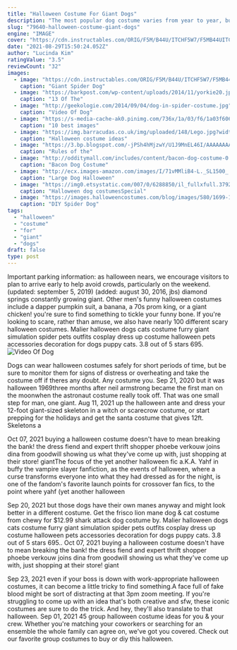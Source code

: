 ```yaml
---
title: "Halloween Costume For Giant Dogs"
description: "The most popular dog costume varies from year to year, but perennial favorites include pumpkin costumes for dogs and superhero dog costumes. Mail carrier costumes for canines are always a hit, and hot dog halloween costumes seem to never go out of style. Try a front-walking costume for added laughs or a halloween-ready vampire cape for dogs."
slug: "79640-halloween-costume-giant-dogs"
engine: "IMAGE"
cover: "https://cdn.instructables.com/ORIG/F5M/B44U/ITCHF5W7/F5MB44UITCHF5W7.jpg?frame=1&width=2100"
date: "2021-08-29T15:50:24.052Z"
author: "Lucinda Kim"
ratingValue: "3.5"
reviewCount: "32"
images:
  - image: "https://cdn.instructables.com/ORIG/F5M/B44U/ITCHF5W7/F5MB44UITCHF5W7.jpg?frame=1&width=2100"
    caption: "Giant Spider Dog"
  - image: "https://barkpost.com/wp-content/uploads/2014/11/yorkie20.jpg"
    caption: "13 Of The"
  - image: "http://geekologie.com/2014/09/04/dog-in-spider-costume.jpg"
    caption: "Video Of Dog"
  - image: "https://s-media-cache-ak0.pinimg.com/736x/1a/03/f6/1a03f6062d9716c8c4b1de2850af655a.jpg"
    caption: "10 best images"
  - image: "https://img.barracudas.co.uk/img/uploaded/148/Lego.jpg?width=261&height=381"
    caption: "Halloween costume ideas"
  - image: "https://3.bp.blogspot.com/-jPSh4hMjzwY/U1J9MnEL46I/AAAAAAAACao/UJz_EJMjdH0/s1600/large+dog+costume+8.jpg"
    caption: "Rules of the"
  - image: "http://odditymall.com/includes/content/bacon-dog-costume-0.jpg"
    caption: "Bacon Dog Costume"
  - image: "http://ecx.images-amazon.com/images/I/71vMMliB4-L._SL1500_.jpg"
    caption: "Large Dog Halloween"
  - image: "https://img0.etsystatic.com/007/0/6288850/il_fullxfull.379270944_qmjh.jpg"
    caption: "Halloween dog costumesSpecial"
  - image: "https://images.halloweencostumes.com/blog/images/580/1699-1/diy-spider-dog-costume-for-halloween.jpg"
    caption: "DIY Spider Dog"
tags:
  - "halloween"
  - "costume"
  - "for"
  - "giant"
  - "dogs"
draft: false
type: post
---
```


Important parking information: as halloween nears, we encourage visitors to plan to arrive early to help avoid crowds, particularly on the weekend. (updated: september 5, 2019) (added: august 30, 2016, jbs) diamond springs constantly growing giant. Other men's funny halloween costumes include a dapper pumpkin suit, a banana, a 70s prom king, or a giant chicken! you're sure to find something to tickle your funny bone. If you're looking to scare, rather than amuse, we also have nearly 100 different scary halloween costumes. Malier halloween dogs cats costume furry giant simulation spider pets outfits cosplay dress up costume halloween pets accessories decoration for dogs puppy cats. 3.8 out of 5 stars 695.
![Video Of Dog](http://geekologie.com/2014/09/04/dog-in-spider-costume.jpg "Video Of Dog")

Dogs can wear halloween costumes safely for short periods of time, but be sure to monitor them for signs of distress or overheating and take the costume off if theres any doubt. Any costume you. Sep 21, 2020 but it was halloween 1969three months after neil armstrong became the first man on the moonwhen the astronaut costume really took off. That was one small step for man, one giant. Aug 11, 2021 up the halloween ante and dress your 12-foot giant-sized skeleton in a witch or scarecrow costume, or start prepping for the holidays and get the santa costume that gives 12ft. Skeletons a
<!--inArticleAds-->

<!--galleryOne-->

Oct 07, 2021 buying a halloween costume doesn't have to mean breaking the bank! the dress fiend and expert thrift shopper phoebe verkouw joins dina from goodwill showing us what they've come up with, just shopping at their store! giantThe focus of the yet another halloween fic a.K.A. Yahf in buffy the vampire slayer fanfiction, as the events of halloween, where a curse transforms everyone into what they had dressed as for the night, is one of the fandom's favorite launch points for crossover fan fics, to the point where yahf (yet another halloween
<!--inArticleAds-->

<!--galleryTwo-->

Sep 20, 2021 but those dogs have their own manes anyway and might look better in a different costume. Get the frisco lion mane dog & cat costume from chewy for $12.99 shark attack dog costume by. Malier halloween dogs cats costume furry giant simulation spider pets outfits cosplay dress up costume halloween pets accessories decoration for dogs puppy cats. 3.8 out of 5 stars 695.. Oct 07, 2021 buying a halloween costume doesn't have to mean breaking the bank! the dress fiend and expert thrift shopper phoebe verkouw joins dina from goodwill showing us what they've come up with, just shopping at their store! giant
<!--galleryThree-->

Sep 23, 2021 even if your boss is down with work-appropriate halloween costumes, it can become a little tricky to find something.A face full of fake blood might be sort of distracting at that 3pm zoom meeting. If you're struggling to come up with an idea that's both creative and sfw, these iconic costumes are sure to do the trick. And hey, they'll also translate to that halloween. Sep 01, 2021 45 group halloween costume ideas for you & your crew. Whether you're matching your coworkers or searching for an ensemble the whole family can agree on, we've got you covered. Check out our favorite group costumes to buy or diy this halloween.